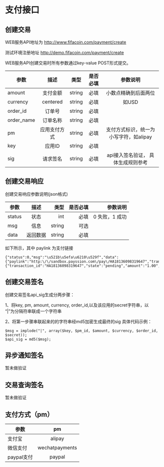 # 支付接口

## 创建交易

WEB服务API地址为 http://www.fifacoin.com/payment/create

测试环境注册地址 http://demo.fifacoin.com/payment/create

WEB服务API创建交易时所有参数通过key-value POST形式提交。

| 参数          | 描述           | 类型  | 是否必填 | 参数说明 |
| ------------- |:-------------:| :-----:| :-----:|:-----:|
| amount        | 支付金额       | string | 必填 | 小数点精确到后面两位 |
| currency      | centered      | string  | 必填 | 如USD |
| order_id      | 订单号         | string  | 必填 |      |
| order_name    | 订单名称       | string  | 必填 |      |
| pm            | 应用支付方式   | string | 必填 | 支付方式标识，统一为小写字符，如alipay |
| key           | 应用ID         | string | 必填 |  |
| sig           | 请求签名       | string | 必填 | api接入签名验证， 具体生成规则参考 |


## 创建交易响应

创建交易响应参数说明(json格式)

| 参数          | 描述           | 类型  | 是否必填 | 参数说明 |
| ------------- |:-------------:| -----:| -----:| -----:|
| status        | 状态          | int | 必填 | 0 失败，1 成功 |
| msg           | 信息          | string  | 可选 |  |
| data          | 返回数据       | string  | 必填 |      |

如下所示，其中 paylink 为支付链接
```
{"status":0,"msg":"\u521b\u5efa\u6210\u529f","data":{"paylink":"http:\/\/sandbox.payssion.com\/pay\/HA18136098319647","transaction":{"transaction_id":"HA18136098319647","state":"pending","amount":"1.00","currency":"USD","pm_id":"sofort","pm_name":"sofort","order_id":"2344","amount_local":"0.88","currency_local":"EUR"}}}
```

## 创建交易签名

创建交易签名api_sig生成分两步骤：

1、将key, pm, amount, currency, order_id,以及该应用的secret字符串，以 “|”为分隔符串联成一个字符串

2、将第一步骤串联起来的的字符串经md5加密生成最终的sig 具体代码示例：

```
$msg = implode("|", array($key, $pm_id, $amount, $currency, $order_id, $secret));
$api_sig = md5($msg);

```

## 异步通知签名

暂未做验证


## 交易查询签名

暂未做验证


## 支付方式（pm）

| 参数          | pm           |
| ------------- |:-------------:|
| 支付宝         | alipay          |
| 微信支付       | wechatpayments          |
| paypal支付     | paypal       |


